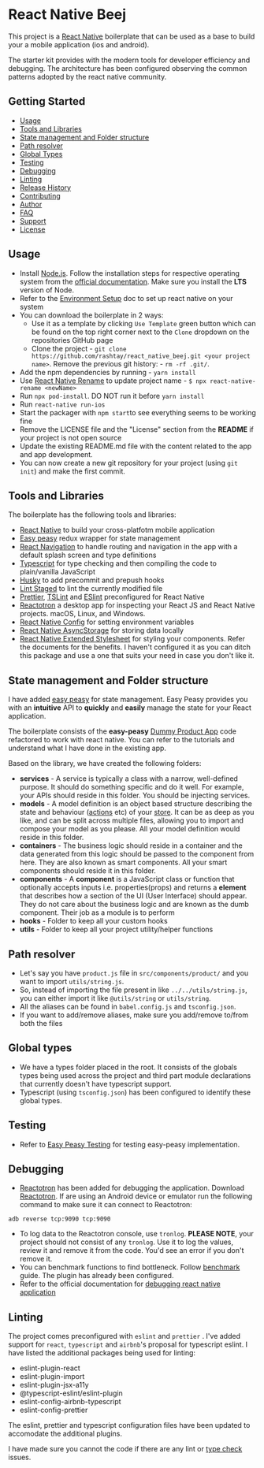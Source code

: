 # React Native Beej

This project is a [React Native](https://facebook.github.io/react-native/) boilerplate that can be used as a base to build your a mobile application (ios and android).

The starter kit provides with the modern tools for developer efficiency and debugging. The architecture has been configured observing the common patterns adopted by the react native community.

[comment]: <> ([![NPM Version][npm-image]][npm-url])

[comment]: <> ([![Build Status][travis-image]][travis-url])

[comment]: <> ([![Downloads Stats][npm-downloads]][npm-url])

## Getting Started

- [Usage](#usage)
- [Tools and Libraries](#tools-and-libraries)
- [State management and Folder structure](#state-management-and-folder-structure)
- [Path resolver](#path-resolver)
- [Global Types](#global-types)
- [Testing](#testing)
- [Debugging](#debugging)
- [Linting](#linting)
- [Release History](#release-history)
- [Contributing](#contributing)
- [Author](#author)
- [FAQ](#faq)
- [Support](#support)
- [License](#license)

## Usage

- Install [Node.js](https://nodejs.org/en/). Follow the installation steps for respective operating system from the [official documentation](https://nodejs.org/en/). Make sure you install the **LTS** version of Node.
- Refer to the [Environment Setup](https://reactnative.dev/docs/environment-setup) doc to set up react native on your system
- You can download the boilerplate in 2 ways:
  - Use it as a template by clicking `Use Template` green button which can be found on the top right corner next to the `Clone` dropdown on the repositories GitHub page
  - Clone the project - `git clone https://github.com/rashtay/react_native_beej.git <your project name>`. Remove the previous git history: - `rm -rf .git/`.
- Add the npm dependencies by running - `yarn install`
- Use [React Native Rename](https://github.com/junedomingo/react-native-rename) to update project name - `$ npx react-native-rename <newName>`
- Run `npx pod-install`. DO NOT run it before `yarn install`
- Run `react-native run-ios`
- Start the packager with `npm start`to see everything seems to be working fine
- Remove the LICENSE file and the "License" section from the **README** if your project is not open source
- Update the existing README.md file with the content related to the app and app development.
- You can now create a new git repository for your project (using `git init`) and make the first commit.

## Tools and Libraries

The boilerplate has the following tools and libraries:

- [React Native](https://facebook.github.io/react-native/) to build your cross-platfotm mobile application
- [Easy peasy](https://easy-peasy.now.sh/) redux wrapper for state management
- [React Navigation](https://reactnavigation.org/) to handle routing and navigation in the app with a default splash screen and type definitions
- [Typescript](https://www.typescriptlang.org/) for type checking and then compiling the code to plain/vanilla JavaScript
- [Husky](https://www.npmjs.com/package/husky) to add precommit and prepush hooks
- [Lint Staged](https://www.npmjs.com/package/lint-staged) to lint the currently modified file
- [Prettier](https://prettier.io/), [TSLint](<[https://palantir.github.io/tslint/](https://palantir.github.io/tslint/)>) and [ESlint](https://eslint.org/) preconfigured for React Native
- [Reactotron](https://github.com/infinitered/reactotron) a desktop app for inspecting your React JS and React Native projects. macOS, Linux, and Windows.
- [React Native Config](https://github.com/luggit/react-native-config) for setting environment variables
- [React Native AsyncStorage](<[https://github.com/react-native-community/async-storage](https://github.com/react-native-community/async-storage)>) for storing data locally
- [React Native Extended Stylesheet](https://github.com/vitalets/react-native-extended-stylesheet) for styling your components. Refer the documents for the benefits. I haven't configured it as you can ditch this package and use a one that suits your need in case you don't like it.

## State management and Folder structure

I have added [easy peasy](https://easy-peasy.now.sh/) for state management. Easy Peasy provides you with an **intuitive** API to **quickly** and **easily** manage the state for your React application.

The boilerplate consists of the **easy-peasy** [Dummy Product App](https://codesandbox.io/s/easy-peasy-tutorial-listeners-rhni3) code refactored to work with react native. You can refer to the tutorials and understand what I have done in the existing app.

Based on the library, we have created the following folders:

- **services** - A service is typically a class with a narrow, well-defined purpose. It should do something specific and do it well. For example, your APIs should reside in this folder. You should be injecting services.
- **models** - A model definition is an object based structure describing the state and behaviour ([actions](https://easy-peasy.now.sh/docs/api/action.html) etc) of your [store](https://easy-peasy.now.sh/docs/api/store.html). It can be as deep as you like, and can be split across multiple files, allowing you to import and compose your model as you please. All your model definition would reside in this folder.
- **containers** - The business logic should reside in a container and the data generated from this logic should be passed to the component from here. They are also known as smart components. All your smart components should reside it in this folder.
- **components** - A **component** is a JavaScript class or function that optionally accepts inputs i.e. properties(props) and returns a **element** that describes how a section of the UI (User Interface) should appear. They do not care about the business logic and are known as the dumb component. Their job as a module is to perform
- **hooks** - Folder to keep all your custom hooks
- **utils** - Folder to keep all your project utility/helper functions

## Path resolver

- Let's say you have `product.js` file in `src/components/product/` and you want to import `utils/string.js`.
- So, instead of importing the file present in like `../../utils/string.js`, you can either import it like `@utils/string` or `utils/string`.
- All the aliases can be found in `babel.config.js` and `tsconfig.json`.
- If you want to add/remove aliases, make sure you add/remove to/from both the files

## Global types

- We have a types folder placed in the root. It consists of the globals types being used across the project and third part module declarations that currently doesn't have typescript support.
- Typescript (using `tsconfig.json`) has been configured to identify these global types.

## Testing

- Refer to [Easy Peasy Testing](https://easy-peasy.now.sh/docs/testing/) for testing easy-peasy implementation.

## Debugging

- [Reactotron](https://github.com/infinitered/reactotron/blob/master/docs/quick-start-react-native.md) has been added for debugging the application. Download [Reactotron](https://github.com/infinitered/reactotron/blob/master/docs/installing.md). If are using an Android device or emulator run the following command to make sure it can connect to Reactotron:

```
adb reverse tcp:9090 tcp:9090
```

- To log data to the Reactotron console, use `tronlog`. **PLEASE NOTE**, your project should not consist of any `tronlog`. Use it to log the values, review it and remove it from the code. You'd see an error if you don't remove it.
- You can benchmark functions to find bottleneck. Follow [benchmark](https://github.com/infinitered/reactotron/blob/master/docs/plugin-benchmark.md) guide. The plugin has already been configured.
- Refer to the official documentation for [debugging react native application](https://reactnative.dev/docs/debugging)

## Linting

The project comes preconfigured with `eslint` and `prettier` . I've added support for `react`, `typescript` and `airbnb`'s proposal for typescript eslint. I have listed the additional packages being used for linting:

- eslint-plugin-react
- eslint-plugin-import
- eslint-plugin-jsx-a11y
- @typescript-eslint/eslint-plugin
- eslint-config-airbnb-typescript
- eslint-config-prettier

The eslint, prettier and typescript configuration files have been updated to accomodate the additional plugins.

I have made sure you cannot the code if there are any lint or [type check](https://github.com/okonet/lint-staged/issues/468#issuecomment-605102567) issues.
